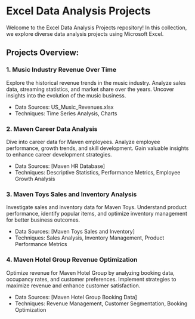 

# Excel Data Analysis Projects

Welcome to the Excel Data Analysis Projects repository! In this collection, we explore diverse data analysis projects using Microsoft Excel.

## Projects Overview:

### 1. Music Industry Revenue Over Time
   Explore the historical revenue trends in the music industry. Analyze sales data, streaming statistics, and market share over the years. Uncover insights into the evolution of the music business.

   - Data Sources: US_Music_Revenues.xlsx
   - Techniques: Time Series Analysis, Charts

### 2. Maven Career Data Analysis
   Dive into career data for Maven employees. Analyze employee performance, growth trends, and skill development. Gain valuable insights to enhance career development strategies.

   - Data Sources: [Maven HR Database]
   - Techniques: Descriptive Statistics, Performance Metrics, Employee Growth Analysis

### 3. Maven Toys Sales and Inventory Analysis
   Investigate sales and inventory data for Maven Toys. Understand product performance, identify popular items, and optimize inventory management for better business outcomes.

   - Data Sources: [Maven Toys Sales and Inventory]
   - Techniques: Sales Analysis, Inventory Management, Product Performance Metrics

### 4. Maven Hotel Group Revenue Optimization
   Optimize revenue for Maven Hotel Group by analyzing booking data, occupancy rates, and customer preferences. Implement strategies to maximize revenue and enhance customer satisfaction.

   - Data Sources: [Maven Hotel Group Booking Data]
   - Techniques: Revenue Management, Customer Segmentation, Booking Optimization

